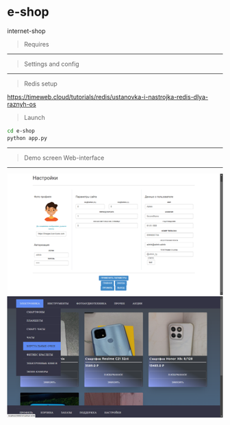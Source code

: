# e-shop

internet-shop

> Requires

---

> Settings and config

---

> Redis setup

https://timeweb.cloud/tutorials/redis/ustanovka-i-nastrojka-redis-dlya-raznyh-os

> Launch

```bash
cd e-shop
python app.py
```

---

> Demo screen
> Web-interface

---

![](demo/i1.png)
![](demo/i2.png)
